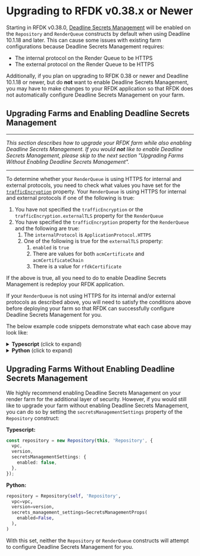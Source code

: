 # Upgrading to RFDK v0.38.x or Newer

Starting in RFDK v0.38.0, [Deadline Secrets Management](https://docs.thinkboxsoftware.com/products/deadline/10.1/1_User%20Manual/manual/secrets-management/deadline-secrets-management.html) will be enabled on the
`Repository` and `RenderQueue` constructs by default when using Deadline 10.1.18 and later. This can cause some issues with existing farm configurations because Deadline Secrets Management requires:

- The internal protocol on the Render Queue to be HTTPS
- The external protocol on the Render Queue to be HTTPS

Additionally, if you plan on upgrading to RFDK 0.38 or newer and Deadline 10.1.18 or newer, but do **not** want to enable Deadline Secrets Management, you may have to make changes to your RFDK application so that
RFDK does not automatically configure Deadline Secrets Management on your farm.

## Upgrading Farms and Enabling Deadline Secrets Management

---

_This section describes how to upgrade your RFDK farm while also enabling Deadline Secrets Management. If you would **not** like to enable Deadline Secrets Management, please skip to the
next section "Upgrading Farms Without Enabling Deadline Secrets Management"._

---

To determine whether your `RenderQueue` is using HTTPS for internal and external protocols, you need to check what values you have set
for the [`trafficEncryption`](https://docs.aws.amazon.com/rfdk/api/latest/docs/aws-rfdk.deadline.RenderQueue.html#trafficencryption) property.
Your `RenderQueue` is using HTTPS for internal and external protocols if one of the following is true:

1. You have not specified the `trafficEncryption` or the `trafficEncryption.externalTLS` property for the `RenderQueue`
2. You have specified the `trafficEncryption` property for the `RenderQueue` and the following are true:
    1. The `internalProtocol` is `ApplicationProtocol.HTTPS`
    2. One of the following is true for the `externalTLS` property:
        1. `enabled` is `true`
        2. There are values for both `acmCertificate` and `acmCertificateChain`
        3. There is a value for `rfdkCertificate`

If the above is true, all you need to do to enable Deadline Secrets Management is redeploy your RFDK application.

If your `RenderQueue` is not using HTTPS for its internal and/or external protocols as described above, you will need to satisfy the conditions above before deploying your farm so that
RFDK can successfully configure Deadline Secrets Management for you.

The below example code snippets demonstrate what each case above may look like:

<details><summary><b>Typescript</b> (click to expand)</summary>

```ts
import { ApplicationProtocol } from '@aws-cdk/aws-elasticloadbalancingv2';
import { RenderQueue } from 'aws-rfdk/deadline';

new RenderQueue(this, 'RenderQueue', {
  // no "trafficEncryption" property, so TLS is enabled externally by default
  // ...
});

// OR

new RenderQueue(this, 'RenderQueue', {
  // ...
  trafficEncryption: {
    internalProtocol: ApplicationProtocol.HTTPS,
    // No "externalTLS" property, so TLS is enabled externally by default
  },
  // ...
});

// OR

new RenderQueue(this, 'RenderQueue', {
  // ...
  trafficEncryption: {
    internalProtocol: ApplicationProtocol.HTTPS,
    externalTLS: {
      enabled: true,
    },
  },
  // ...
});

// OR

const certificate = // ...your ACM certificate
const certificateChain = // ...your ACM certificate chain
new RenderQueue(this, 'RenderQueue', {
  // ...
  trafficEncryption: {
    internalProtocol: ApplicationProtocol.HTTPS,
    externalTLS: {
      acmCertificate: certificate,
      acmCertificateChain: certificateChain,
    },
  },
  // ...
});

// OR

const certificate = // ...your X509 RFDK certificate
new RenderQueue(this, 'RenderQueue', {
  // ...
  trafficEncryption: {
    internalProtocol: ApplicationProtocol.HTTPS,
    externalTLS: {
      rfdkCertificate: certificate,
    },
  },
  // ...
});
```

</details>

<details><summary><b>Python</b> (click to expand)</summary>

```python
from aws_cdk.aws_elasticloadbalancingv2 import ApplicationProtocol
from aws_rfdk.deadline import (
    RenderQueue,
    RenderQueueExternalTLSProps,
    RenderQueueTrafficEncryptionProps,
)

RenderQueue(self, 'RenderQueue',
  # no "traffic_encryption" property, so TLS is enabled externally by default
  # ...
)

# OR

RenderQueue(self, 'RenderQueue',
  # ...
  traffic_encryption=RenderQueueTrafficEncryptionProps(
    internal_protocol=ApplicationProtocol.HTTPS,
    # No "external_tls" property, so TLS is enabled externally by default
  ),
  # ...
)

# OR

RenderQueue(self, 'RenderQueue',
  # ...
  traffic_encryption=RenderQueueTrafficEncryptionProps(
    internal_protocol=ApplicationProtocol.HTTPS,
    external_tls=RenderQueueExternalTLSProps(
      enabled=True,
    ),
  ),
  # ...
)

# OR

certificate = # ...your ACM certificate
certificate_chain = # ...your ACM certificate chain
RenderQueue(self, 'RenderQueue',
  # ...
  traffic_encryption=RenderQueueTrafficEncryptionProps(
    internal_protocol=ApplicationProtocol.HTTPS,
    external_tls=RenderQueueExternalTLSProps(
      acmCertificate=certificate,
      acmCertificateChain=certificate_chain,
    ),
  ),
  # ...
)

# OR

certificate = # ...your X509 RFDK certificate
RenderQueue(self, 'RenderQueue',
  # ...
  traffic_encryption=RenderQueueTrafficEncryptionProps(
    internal_protocol=ApplicationProtocol.HTTPS,
    external_tls=RenderQueueExternalTLSProps(
      rfdk_certificate=certificate,
    ),
  ),
  # ...
)
```

</details>


## Upgrading Farms Without Enabling Deadline Secrets Management

We highly recommend enabling Deadline Secrets Management on your render farm for the additional layer of security. However, if you would still like to upgrade your farm without enabling
Deadline Secrets Management, you can do so by setting the `secretsManagementSettings` property of the `Repository` construct:

**Typescript:**
```ts
const repository = new Repository(this, 'Repository', {
  vpc,
  version,
  secretsManagementSettings: {
    enabled: false,
  },
});
```

**Python:**
```python
repository = Repository(self, 'Repository',
  vpc=vpc,
  version=version,
  secrets_management_settings=SecretsManagementProps(
    enabled=False,
  ),
)
```

With this set, neither the `Repository` or `RenderQueue` constructs will attempt to configure Deadline Secrets Management for you.
